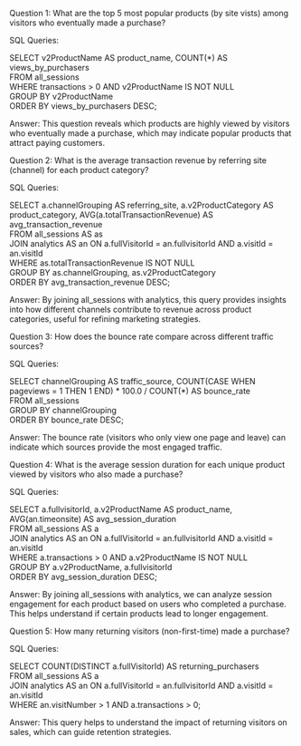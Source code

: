 Question 1:  What are the top 5 most popular products (by site vists) among visitors who eventually made a purchase?

SQL Queries:

SELECT v2ProductName AS product_name, COUNT(*) AS views_by_purchasers <br/> 
FROM all_sessions <br/> 
WHERE transactions > 0 AND v2ProductName IS NOT NULL <br/> 
GROUP BY v2ProductName <br/> 
ORDER BY views_by_purchasers DESC; <br/> 

Answer: This question reveals which products are highly viewed by visitors who eventually made a purchase, which may indicate popular products that attract paying customers.



Question 2: What is the average transaction revenue by referring site (channel) for each product category?

SQL Queries: 

SELECT a.channelGrouping AS referring_site, a.v2ProductCategory AS product_category, AVG(a.totalTransactionRevenue) AS avg_transaction_revenue <br/> 
FROM all_sessions AS as <br/> 
JOIN analytics AS an ON a.fullVisitorId = an.fullvisitorId AND a.visitId = an.visitId <br/> 
WHERE as.totalTransactionRevenue IS NOT NULL <br/> 
GROUP BY as.channelGrouping, as.v2ProductCategory <br/> 
ORDER BY avg_transaction_revenue DESC;

Answer: By joining all_sessions with analytics, this query provides insights into how different channels contribute to revenue across product categories, useful for refining marketing strategies.


Question 3: How does the bounce rate compare across different traffic sources?

SQL Queries: 

SELECT channelGrouping AS traffic_source, COUNT(CASE WHEN pageviews = 1 THEN 1 END) * 100.0 / COUNT(*) AS bounce_rate <br/>
FROM all_sessions <br/>
GROUP BY channelGrouping <br/>
ORDER BY bounce_rate DESC; 

Answer: The bounce rate (visitors who only view one page and leave) can indicate which sources provide the most engaged traffic.



Question 4: What is the average session duration for each unique product viewed by visitors who also made a purchase?

SQL Queries:

SELECT a.fullvisitorId, a.v2ProductName AS product_name, AVG(an.timeonsite) AS avg_session_duration <br/> 
FROM all_sessions AS a <br/> 
JOIN analytics AS an ON a.fullVisitorId = an.fullvisitorId AND a.visitId = an.visitId <br/> 
WHERE a.transactions > 0 AND a.v2ProductName IS NOT NULL <br/> 
GROUP BY a.v2ProductName, a.fullvisitorId <br/> 
ORDER BY avg_session_duration DESC;
    
Answer: By joining all_sessions with analytics, we can analyze session engagement for each product based on users who completed a purchase. This helps understand if certain products lead to longer engagement.


Question 5: How many returning visitors (non-first-time) made a purchase?

SQL Queries: 

SELECT COUNT(DISTINCT a.fullVisitorId) AS returning_purchasers <br/> 
FROM all_sessions AS a <br/> 
JOIN analytics AS an ON a.fullVisitorId = an.fullvisitorId AND a.visitId = an.visitId <br/> 
WHERE an.visitNumber > 1 AND a.transactions > 0;

Answer: This query helps to understand the impact of returning visitors on sales, which can guide retention strategies.
